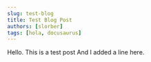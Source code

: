 ```yaml
---
slug: test-blog
title: Test Blog Post
authors: [slorber]
tags: [hola, docusaurus]
---
```


Hello. This is a test post
And I added a line here.